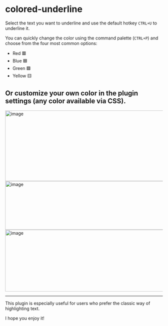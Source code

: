 # colored-underline

Select the text you want to underline and use the default hotkey `CTRL+U` to underline it.

You can quickly change the color using the command palette (`CTRL+P`) and choose from the four most common options:
- Red 🟥
- Blue 🟦
- Green 🟩
- Yellow 🟨

Or customize your own color in the plugin settings (any color available via CSS).
---
<img width="662" height="226" alt="image" src="https://github.com/user-attachments/assets/bc9be0bb-47e7-4ce9-bb29-7008db80cbe5" />

<img width="774" height="156" alt="image" src="https://github.com/user-attachments/assets/16d19eac-7631-46af-8242-c7cea00c7e9d" />

<img width="723" height="198" alt="image" src="https://github.com/user-attachments/assets/9507be62-e2f6-4a89-8ab4-8301da583117" />

---

This plugin is especially useful for users who prefer the classic way of highlighting text.

I hope you enjoy it!
